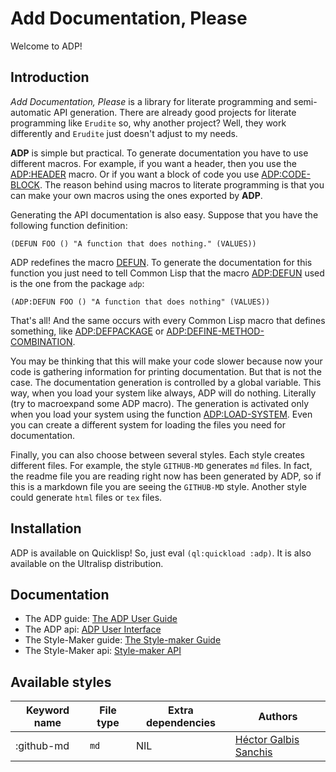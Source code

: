 <h1 id="ADP:HEADERTAG24">Add Documentation, Please</h1>

Welcome to ADP\!

<h2 id="ADP:HEADERTAG25">Introduction</h2>

<em>Add Documentation\, Please</em> is a library for literate programming and semi\-automatic API generation\. There are already good projects for literate programming like ``` Erudite ``` so\, why another project\? Well\, they work differently and ``` Erudite ``` just doesn\'t adjust to my needs\.

<strong>ADP</strong> is simple but practical\. To generate documentation you have to use different macros\. For example\, if you want a header\, then you use the [ADP\:HEADER](/docs/user-api.md#macro-header) macro\. Or if you want a block of code you use [ADP\:CODE\-BLOCK](/docs/user-api.md#macro-code-block)\. The reason behind using macros to literate programming is that you can make your own macros using the ones exported by <strong>ADP</strong>\.

Generating the API documentation is also easy\. Suppose that you have the following function definition\:

`````Lisp
(DEFUN FOO () "A function that does nothing." (VALUES))
`````

ADP redefines the macro [DEFUN](http://www.lispworks.com/reference/HyperSpec/Body/m_defun.htm)\. To generate the documentation for this function you just need to tell Common Lisp that the macro [ADP\:DEFUN](/docs/user-api.md#macro-defun) used is the one from the package ``` adp ```\:

`````Lisp
(ADP:DEFUN FOO () "A function that does nothing" (VALUES))
`````

That\'s all\! And the same occurs with every Common Lisp macro that defines something\, like [ADP\:DEFPACKAGE](/docs/user-api.md#macro-defpackage) or [ADP\:DEFINE\-METHOD\-COMBINATION](/docs/user-api.md#macro-define-method-combination)\.

You may be thinking that this will make your code slower because now your code is gathering information for printing documentation\. But that is not the case\. The documentation generation is controlled by a global variable\. This way\, when you load your system like always\, ADP will do nothing\. Literally \(try to macroexpand some ADP macro\)\. The generation is activated only when you load your system using the function [ADP\:LOAD\-SYSTEM](/docs/user-api.md#function-load-system)\. Even you can create a different system for loading the files you need for documentation\.

Finally\, you can also choose between several styles\. Each style creates different files\. For example\, the style ``` GITHUB-MD ``` generates ``` md ``` files\. In fact\, the readme file you are reading right now has been generated by ADP\, so if this is a markdown file you are seeing the ``` GITHUB-MD ``` style\. Another style could generate ``` html ``` files or ``` tex ``` files\.

<h2 id="ADP:HEADERTAG26">Installation</h2>

ADP is available on Quicklisp\! So\, just eval ``` (ql:quickload :adp) ```\. It is also available on the Ultralisp distribution\.

<h2 id="ADP:HEADERTAG27">Documentation</h2>

* The ADP guide\: [The ADP User Guide](/docs/user-guide.md#ADP:USER-GUIDE-HEADER)
* The ADP api\: [ADP User Interface](/docs/user-api.md#ADP:USER-API-HEADER)
* The Style\-Maker guide\: [The Style\-maker Guide](/docs/style-maker-guide.md#ADP:STYLE-MAKER-GUIDE-HEADER)
* The Style\-Maker api\: [Style\-maker API](/docs/style-maker-api.md#ADP-STYLE-MAKER:STYLE-MAKER-API-HEADER)

<h2 id="ADP:HEADERTAG28">Available styles</h2>

| Keyword name | File type | Extra dependencies | Authors |
| --- | --- | --- | --- |
| \:github\-md | ``` md ``` | NIL | [Héctor Galbis Sanchis](https://github.com/Hectarea1996) |


